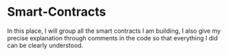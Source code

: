 # Smart-Contracts 
In this place, I will group all the smart contracts I am building, I also give my precise explanation through comments in the code so that everything I did can be clearly understood.
